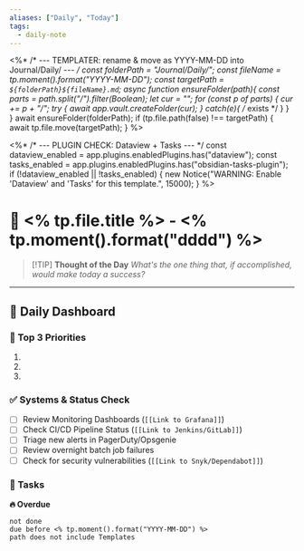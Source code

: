 ```yaml
---
aliases: ["Daily", "Today"]
tags:
  - daily-note
---
```


<%*
/* --- TEMPLATER: rename & move as YYYY-MM-DD into Journal/Daily/ --- */
const folderPath = "Journal/Daily/";
const fileName = tp.moment().format("YYYY-MM-DD");
const targetPath = `${folderPath}${fileName}.md`;
async function ensureFolder(path){
  const parts = path.split("/").filter(Boolean);
  let cur = "";
  for (const p of parts) {
    cur += p + "/";
    try { await app.vault.createFolder(cur); } catch(e){ /* exists */ }
  }
}
await ensureFolder(folderPath);
if (tp.file.path(false) !== targetPath) { await tp.file.move(targetPath); }
%>

<%*
/* --- PLUGIN CHECK: Dataview + Tasks --- */
const dataview_enabled = app.plugins.enabledPlugins.has("dataview");
const tasks_enabled = app.plugins.enabledPlugins.has("obsidian-tasks-plugin");
if (!dataview_enabled || !tasks_enabled) {
  new Notice("WARNING: Enable 'Dataview' and 'Tasks' for this template.", 15000);
}
%>

# 📅 <% tp.file.title %> - <% tp.moment().format("dddd") %>
> [!TIP] **Thought of the Day**
> *What's the one thing that, if accomplished, would make today a success?*

---

## 🚀 Daily Dashboard

### 🎯 Top 3 Priorities
1.  
2.  
3.  

### ✅ Systems & Status Check
- [ ] Review Monitoring Dashboards (`[[Link to Grafana]]`)
- [ ] Check CI/CD Pipeline Status (`[[Link to Jenkins/GitLab]]`)
- [ ] Triage new alerts in PagerDuty/Opsgenie
- [ ] Review overnight batch job failures
- [ ] Check for security vulnerabilities (`[[Link to Snyk/Dependabot]]`)

### 📝 Tasks

**🔥 Overdue**
```tasks
not done
due before <% tp.moment().format("YYYY-MM-DD") %>
path does not include Templates
